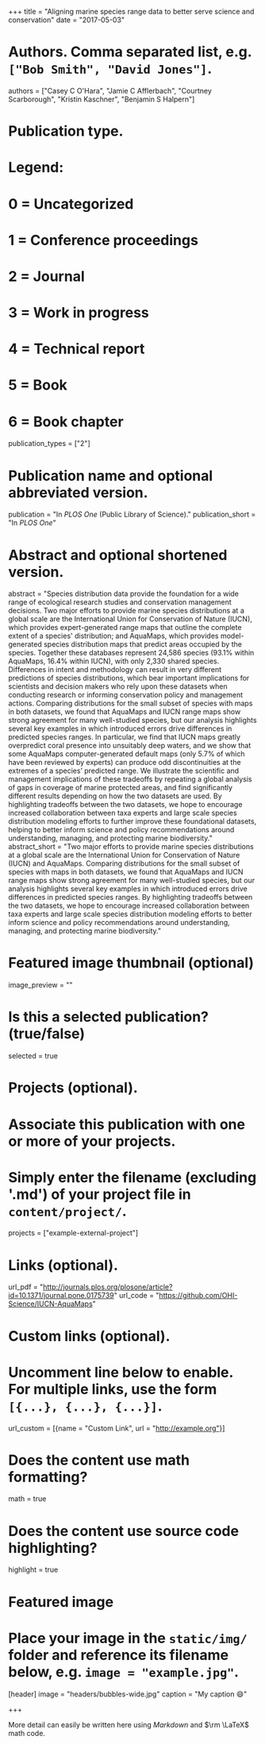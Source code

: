 +++
title = "Aligning marine species range data to better serve science and conservation"
date = "2017-05-03"

# Authors. Comma separated list, e.g. `["Bob Smith", "David Jones"]`.
authors = ["Casey C O'Hara", "Jamie C Afflerbach", "Courtney Scarborough", "Kristin Kaschner", "Benjamin S Halpern"]

# Publication type.
# Legend:
# 0 = Uncategorized
# 1 = Conference proceedings
# 2 = Journal
# 3 = Work in progress
# 4 = Technical report
# 5 = Book
# 6 = Book chapter
publication_types = ["2"]

# Publication name and optional abbreviated version.
publication = "In *PLOS One* (Public Library of Science)."
publication_short = "In *PLOS One*"

# Abstract and optional shortened version.
abstract = "Species distribution data provide the foundation for a wide range of ecological 
research studies and conservation management decisions. Two major efforts to provide 
marine species distributions at a global scale are the International Union for 
Conservation of Nature (IUCN), which provides expert-generated range maps that 
outline the complete extent of a species' distribution; and AquaMaps, which 
provides model-generated species distribution maps that predict areas occupied by 
the species. Together these databases represent 24,586 species (93.1% within 
AquaMaps, 16.4% within IUCN), with only 2,330 shared species. Differences in intent 
and methodology can result in very different predictions of species distributions, 
which bear important implications for scientists and decision makers who rely upon 
these datasets when conducting research or informing conservation policy and 
management actions. Comparing distributions for the small subset of species 
with maps in both datasets, we found that AquaMaps and IUCN range maps show 
strong agreement for many well-studied species, but our analysis highlights several 
key examples in which introduced errors drive differences in predicted species 
ranges. In particular, we find that IUCN maps greatly overpredict coral presence 
into unsuitably deep waters, and we show that some AquaMaps computer-generated 
default maps (only 5.7% of which have been reviewed by experts) can produce odd 
discontinuities at the extremes of a species’ predicted range. We illustrate the 
scientific and management implications of these tradeoffs by repeating a global 
analysis of gaps in coverage of marine protected areas, and find significantly 
different results depending on how the two datasets are used. By highlighting 
tradeoffs between the two datasets, we hope to encourage increased collaboration
between taxa experts and large scale species distribution modeling efforts to 
further improve these foundational datasets, helping to better inform science 
and policy recommendations around understanding, managing, and protecting 
marine biodiversity."
abstract_short = "Two major efforts to provide marine species distributions at a 
global scale are the International Union for Conservation of Nature (IUCN) and 
AquaMaps. Comparing distributions for the small subset of species 
with maps in both datasets, we found that AquaMaps and IUCN range maps show 
strong agreement for many well-studied species, but our analysis highlights several 
key examples in which introduced errors drive differences in predicted species 
ranges. By highlighting tradeoffs between the two datasets, we hope to encourage 
increased collaboration between taxa experts and large scale species distribution 
modeling efforts to better inform science and policy recommendations around 
understanding, managing, and protecting marine biodiversity."

# Featured image thumbnail (optional)
image_preview = ""

# Is this a selected publication? (true/false)
selected = true

# Projects (optional).
#   Associate this publication with one or more of your projects.
#   Simply enter the filename (excluding '.md') of your project file in `content/project/`.
projects = ["example-external-project"]

# Links (optional).
url_pdf = "http://journals.plos.org/plosone/article?id=10.1371/journal.pone.0175739"
url_code = "https://github.com/OHI-Science/IUCN-AquaMaps"

# Custom links (optional).
#   Uncomment line below to enable. For multiple links, use the form `[{...}, {...}, {...}]`.
url_custom = [{name = "Custom Link", url = "http://example.org"}]

# Does the content use math formatting?
math = true

# Does the content use source code highlighting?
highlight = true

# Featured image
# Place your image in the `static/img/` folder and reference its filename below, e.g. `image = "example.jpg"`.
[header]
image = "headers/bubbles-wide.jpg"
caption = "My caption :smile:"

+++

More detail can easily be written here using *Markdown* and $\rm \LaTeX$ math code.
